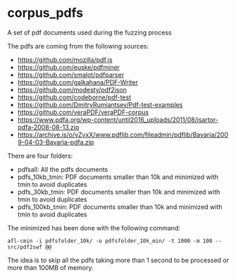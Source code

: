 # corpus_pdfs
A set of pdf documents used during the fuzzing process

The pdfs are coming from the following sources:
* https://github.com/mozilla/pdf.js 
* https://github.com/euske/pdfminer
* https://github.com/smalot/pdfparser
* https://github.com/galkahana/PDF-Writer
* https://github.com/modesty/pdf2json
* https://github.com/codeborne/pdf-test
* https://github.com/DmitryRumiantsev/Pdf-test-examples
* https://github.com/veraPDF/veraPDF-corpus
* https://www.pdfa.org/wp-content/until2016_uploads/2011/08/isartor-pdfa-2008-08-13.zip
* https://archive.is/o/vZvxX/www.pdflib.com/fileadmin/pdflib/Bavaria/2009-04-03-Bavaria-pdfa.zip

There are four folders:
* pdfsall: All the pdfs documents
* pdfs_10kb_tmin: PDF documents smaller than 10k and minimized with tmin to avoid duplicates
* pdfs_30kb_tmin: PDF documents smaller than 10k and minimized with tmin to avoid duplicates
* pdfs_100kb_tmin: PDF documents smaller than 10k and minimized with tmin to avoid duplicates

The minimized has been done with the following command:
```
afl-cmin -i pdfsfolder_10k/ -o pdfsfolder_10k_min/ -t 1000 -m 100 -- src/pdf2swf @@
```

The idea is to skip all the pdfs taking more than 1 second to be processed or more than 100MB of memory.
